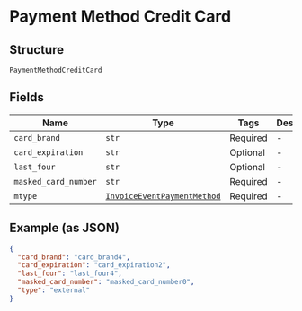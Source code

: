 
# Payment Method Credit Card

## Structure

`PaymentMethodCreditCard`

## Fields

| Name | Type | Tags | Description |
|  --- | --- | --- | --- |
| `card_brand` | `str` | Required | - |
| `card_expiration` | `str` | Optional | - |
| `last_four` | `str` | Optional | - |
| `masked_card_number` | `str` | Required | - |
| `mtype` | [`InvoiceEventPaymentMethod`](../../doc/models/invoice-event-payment-method.md) | Required | - |

## Example (as JSON)

```json
{
  "card_brand": "card_brand4",
  "card_expiration": "card_expiration2",
  "last_four": "last_four4",
  "masked_card_number": "masked_card_number0",
  "type": "external"
}
```

